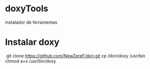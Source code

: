 # doxyTools
  instalador de ferramentas

# Instalar doxy
   git clone https://github.com/NewZereF/don.git
    cp /don/doxy /usr/bin
    chmod a+x /usr/bin/doxy
